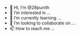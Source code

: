 - 👋 Hi, I’m @28punith
- 👀 I’m interested in ...
- 🌱 I’m currently learning ...
- 💞️ I’m looking to collaborate on ...
- 📫 How to reach me ...

<!---
28punith/28punith is a ✨ special ✨ repository because its `README.md` (this file) appears on your GitHub profile.
You can click the Preview link to take a look at your changes.
--->
